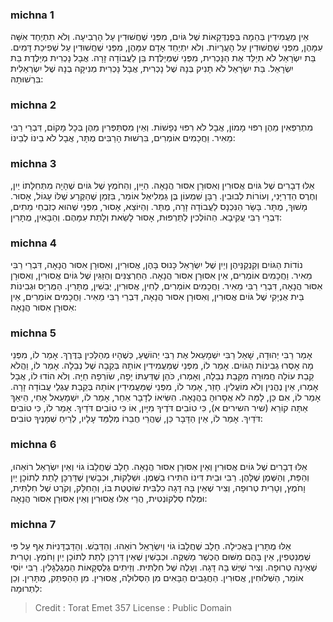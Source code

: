 
### michna 1
אֵין מַעֲמִידִין בְּהֵמָה בְּפֻנְדְּקָאוֹת שֶׁל גּוֹיִם, מִפְּנֵי שֶׁחֲשׁוּדִין עַל הָרְבִיעָה. וְלֹא תִתְיַחֵד אִשָּׁה עִמָּהֶן, מִפְּנֵי שֶׁחֲשׁוּדִין עַל הָעֲרָיוֹת. וְלֹא יִתְיַחֵד אָדָם עִמָּהֶן, מִפְּנֵי שֶׁחֲשׁוּדִין עַל שְׁפִיכַת דָּמִים. בַּת יִשְׂרָאֵל לֹא תְיַלֵּד אֶת הַנָּכְרִית, מִפְּנֵי שֶׁמְּיַלֶּדֶת בֵּן לַעֲבוֹדָה זָרָה. אֲבָל נָכְרִית מְיַלֶּדֶת בַּת יִשְׂרָאֵל. בַּת יִשְׂרָאֵל לֹא תָנִיק בְּנָהּ שֶׁל נָכְרִית, אֲבָל נָכְרִית מְנִיקָה בְנָהּ שֶׁל יִשְׂרְאֵלִית בִּרְשׁוּתָהּ: 

### michna 2
מִתְרַפְּאִין מֵהֶן רִפּוּי מָמוֹן, אֲבָל לֹא רִפּוּי נְפָשׁוֹת. וְאֵין מִסְתַּפְּרִין מֵהֶן בְּכָל מָקוֹם, דִּבְרֵי רַבִּי מֵאִיר. וַחֲכָמִים אוֹמְרִים, בִּרְשׁוּת הָרַבִּים מֻתָּר, אֲבָל לֹא בֵינוֹ לְבֵינוֹ: 

### michna 3
אֵלּוּ דְבָרִים שֶׁל גּוֹיִם אֲסוּרִין וְאִסּוּרָן אִסּוּר הֲנָאָה. הַיַּיִן, וְהַחֹמֶץ שֶׁל גּוֹיִם שֶׁהָיָה מִתְּחִלָּתוֹ יַיִן, וְחֶרֶס הַדְרִיָּנִי, וְעוֹרוֹת לְבוּבִין. רַבָּן שִׁמְעוֹן בֶּן גַּמְלִיאֵל אוֹמֵר, בִּזְמַן שֶׁהַקֶּרַע שֶׁלּוֹ עָגוֹל, אָסוּר. מָשׁוּךְ, מֻתָּר. בָּשָׂר הַנִּכְנָס לַעֲבוֹדָה זָרָה, מֻתָּר. וְהַיּוֹצֵא, אָסוּר, מִפְּנֵי שֶׁהוּא כְזִבְחֵי מֵתִים, דִּבְרֵי רַבִּי עֲקִיבָא. הַהוֹלְכִין לַתַּרְפּוּת, אָסוּר לָשֵׂאת וְלָתֵת עִמָּהֶם. וְהַבָּאִין, מֻתָּרִין: 

### michna 4
נוֹדוֹת הַגּוֹיִם וְקַנְקַנֵּיהֶן וְיַיִן שֶׁל יִשְׂרָאֵל כָּנוּס בָּהֶן, אֲסוּרִין, וְאִסּוּרָן אִסּוּר הֲנָאָה, דִּבְרֵי רַבִּי מֵאִיר. וַחֲכָמִים אוֹמְרִים, אֵין אִסּוּרָן אִסּוּר הֲנָאָה. הַחַרְצַנִּים וְהַזַּגִּין שֶׁל גּוֹיִם אֲסוּרִין, וְאִסּוּרָן אִסּוּר הֲנָאָה, דִּבְרֵי רַבִּי מֵאִיר. וַחֲכָמִים אוֹמְרִים, לַחִין, אֲסוּרִין, יְבֵשִׁין, מֻתָּרִין. הַמֻּרְיָס וּגְבִינוֹת בֵּית אֻנְיָקִי שֶׁל גּוֹיִם אֲסוּרִין, וְאִסּוּרָן אִסּוּר הֲנָאָה, דִּבְרֵי רַבִּי מֵאִיר. וַחֲכָמִים אוֹמְרִים, אֵין אִסּוּרָן אִסּוּר הֲנָאָה: 

### michna 5
אָמַר רַבִּי יְהוּדָה, שָׁאַל רַבִּי יִשְׁמָעֵאל אֶת רַבִּי יְהוֹשֻׁעַ, כְּשֶׁהָיוּ מְהַלְּכִין בַּדֶּרֶךְ. אָמַר לוֹ, מִפְּנֵי מָה אָסְרוּ גְבִינוֹת הַגּוֹיִם. אָמַר לוֹ, מִפְּנֵי שֶׁמַּעֲמִידִין אוֹתָהּ בְּקֵבָה שֶׁל נְבֵלָה. אָמַר לוֹ, וַהֲלֹא קֵבַת עוֹלָה חֲמוּרָה מִקֵּבַת נְבֵלָה, וְאָמְרוּ, כֹּהֵן שֶׁדַּעְתּוֹ יָפָה, שׂוֹרְפָהּ חַיָּה. וְלֹא הוֹדוּ לוֹ, אֲבָל אָמְרוּ, אֵין נֶהֱנִין וְלֹא מוֹעֲלִין. חָזַר, אָמַר לוֹ, מִפְּנֵי שֶׁמַּעֲמִידִין אוֹתָהּ בְּקֵבַת עֶגְלֵי עֲבוֹדָה זָרָה. אָמַר לוֹ, אִם כֵּן, לָמָּה לֹא אֲסָרוּהָ בַהֲנָאָה. הִשִּׂיאוֹ לְדָבָר אַחֵר, אָמַר לוֹ, יִשְׁמָעֵאל אָחִי, הֵיאַךְ אַתָּה קוֹרֵא (שיר השירים א), כִּי טוֹבִים דֹּדֶיךָ מִיָּיִן, אוֹ כִּי טוֹבִים דֹּדַיִךְ. אָמַר לוֹ, כִּי טוֹבִים דֹּדַיִךְ. אָמַר לוֹ, אֵין הַדָּבָר כֵּן, שֶׁהֲרֵי חֲבֵרוֹ מְלַמֵּד עָלָיו, לְרֵיחַ שְׁמָנֶיךָ טוֹבִים: 

### michna 6
אֵלּוּ דְבָרִים שֶׁל גּוֹיִם אֲסוּרִין וְאֵין אִסּוּרָן אִסּוּר הֲנָאָה. חָלָב שֶׁחֲלָבוֹ גוֹי וְאֵין יִשְׂרָאֵל רוֹאֵהוּ, וְהַפַּת, וְהַשֶּׁמֶן שֶׁלָּהֶן. רַבִּי וּבֵית דִּינוֹ הִתִּירוּ בַשֶּׁמֶן. וּשְׁלָקוֹת, וּכְבָשִׁין שֶׁדַּרְכָּן לָתֵת לְתוֹכָן יַיִן וָחֹמֶץ, וְטָרִית טְרוּפָה, וְצִיר שֶׁאֵין בָּהּ דָּגָה כִלְבִּית שׁוֹטֶטֶת בּוֹ, וְהַחִלָּק, וְקֹרֶט שֶׁל חִלְתִּית, וּמֶלַח סַלְקוֹנְטִית, הֲרֵי אֵלּוּ אֲסוּרִין וְאֵין אִסּוּרָן אִסּוּר הֲנָאָה: 

### michna 7
אֵלּוּ מֻתָּרִין בַּאֲכִילָה. חָלָב שֶׁחֲלָבוֹ גוֹי וְיִשְׂרָאֵל רוֹאֵהוּ. וְהַדְּבַשׁ. וְהַדַּבְדָּנִיּוֹת אַף עַל פִּי שֶׁמְּנַטְּפִין, אֵין בָּהֶם מִשּׁוּם הֶכְשֵׁר מַשְׁקֶה. וּכְבָשִׁין שֶׁאֵין דַּרְכָּן לָתֵת לְתוֹכָן יַיִן וָחֹמֶץ. וְטָרִית שֶׁאֵינָהּ טְרוּפָה. וְצִיר שֶׁיֶּשׁ בָּהּ דָּגָה. וְעָלֶה שֶׁל חִלְתִּית. וְזֵיתִים גְּלֻסְקָאוֹת הַמְגֻלְגָּלִין. רַבִּי יוֹסֵי אוֹמֵר, הַשְּׁלוּחִין, אֲסוּרִין. הַחֲגָבִים הַבָּאִים מִן הַסְּלוּלָה, אֲסוּרִין. מִן הַהַפְתֵּק, מֻתָּרִין. וְכֵן לִתְרוּמָה: 

>Credit : Torat Emet 357
>License : Public Domain 